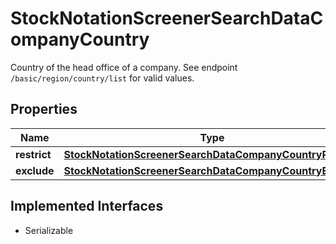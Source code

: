 

# StockNotationScreenerSearchDataCompanyCountry

Country of the head office of a company. See endpoint `/basic/region/country/list` for valid values.

## Properties

Name | Type | Description | Notes
------------ | ------------- | ------------- | -------------
**restrict** | [**StockNotationScreenerSearchDataCompanyCountryRestrict**](StockNotationScreenerSearchDataCompanyCountryRestrict.md) |  |  [optional]
**exclude** | [**StockNotationScreenerSearchDataCompanyCountryExclude**](StockNotationScreenerSearchDataCompanyCountryExclude.md) |  |  [optional]


## Implemented Interfaces

* Serializable


